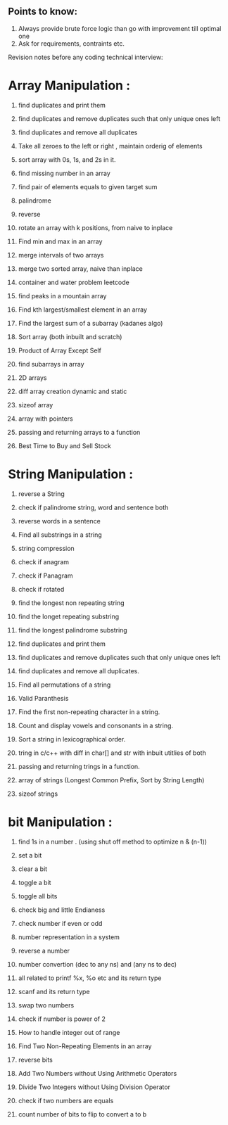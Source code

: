 ## Points to know:

1. Always provide brute force logic than go with improvement till optimal one
2. Ask for requirements, contraints etc.

Revision notes before any coding technical interview:

# Array Manipulation :

1. find duplicates and print them 
2. find duplicates and remove duplicates such that only unique ones left
3. find duplicates and remove all duplicates
4. Take all zeroes to the left or right , maintain orderig of elements
5. sort array with 0s, 1s, and 2s in it.
6. find missing number in an array
7. find pair of elements equals to given target sum
8. palindrome 
9. reverse

10. rotate an array with k positions, from naive to inplace
11. Find min and max in an array
12. merge intervals of two arrays
13. merge two sorted array, naive than inplace
14. container and water problem leetcode
15. find peaks in a mountain array
16. Find kth largest/smallest element in an array
17. Find the largest sum of a subarray (kadanes algo)
18. Sort array (both inbuilt and scratch)
19. Product of Array Except Self
20. find subarrays in array

21. 2D arrays
22. diff array creation dynamic and static
23. sizeof array
24. array with pointers
25. passing and returning arrays to a function
26. Best Time to Buy and Sell Stock


# String Manipulation :

1. reverse a String
2. check if palindrome string, word and sentence both
3. reverse words in a sentence
4. Find all substrings in a string
5. string compression
6. check if anagram
7. check if Panagram
8. check if rotated
9. find the longest non repeating string

10. find the longet repeating substring
11. find the longest palindrome substring
12. find duplicates and print them
13. find duplicates and remove duplicates such that only unique ones left
14. find duplicates and remove all duplicates.
15. Find all permutations of a string
16. Valid Paranthesis
17. Find the first non-repeating character in a string.
18. Count and display vowels and consonants in a string.
19. Sort a string in lexicographical order.

20. tring in c/c++ with diff in char[] and str with inbuit utitlies of both
21. passing and returning trings in a function.
22. array of strings (Longest Common Prefix, Sort by String Length)
23. sizeof strings


# bit Manipulation :

1. find 1s in a number . (using shut off method to optimize n & (n-1))
2. set a bit 
3. clear a bit
4. toggle a bit
5. toggle all bits
6. check big and little Endianess
7. check number if even or odd
8. number representation in a system
9. reverse a number

10. number convertion (dec to any ns) and (any ns to dec)
11. all related to printf %x, %o etc and its return type
12. scanf and its return type
13. swap two numbers
14. check if number is power of 2
15. How to handle integer out of range
16. Find Two Non-Repeating Elements in an array
17. reverse bits
18. Add Two Numbers without Using Arithmetic Operators
19. Divide Two Integers without Using Division Operator
20. check if two numbers are equals
21. count number of bits to flip to convert a to b



